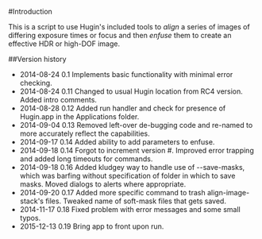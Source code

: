 #Introduction

This is a script to use Hugin's included tools to *align* a series of images of differing exposure times or focus and then *enfuse* them to create an effective HDR or high-DOF image.

##Version history
- 2014-08-24 0.1  Implements basic functionality with minimal error checking.
- 2014-08-24 0.11 Changed to usual Hugin location from RC4 version. Added intro comments.
- 2014-08-28 0.12 Added run handler and check for presence of Hugin.app in the Applications folder.
- 2014-09-04 0.13 Removed left-over de-bugging code and re-named to more accurately reflect the capabilities.
- 2014-09-17 0.14 Added ability to add parameters to enfuse.
- 2014-09-18 0.14 Forgot to increment version #. Improved error trapping and added long timeouts for commands.
- 2014-09-18 0.16 Added kludgey way to handle use of --save-masks, which was barfing without specification of folder in which to save masks. Moved dialogs to alerts where appropriate.
- 2014-09-20 0.17 Added more specific command to trash align-image-stack's files. Tweaked name of soft-mask files that gets saved.
- 2014-11-17 0.18 Fixed problem with error messages and some small typos.
- 2015-12-13 0.19 Bring app to front upon run.